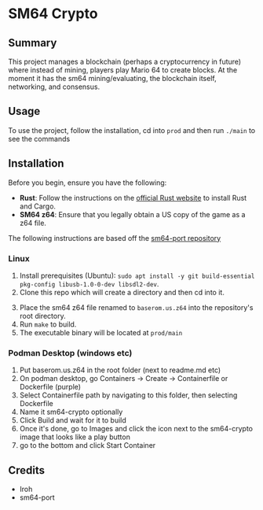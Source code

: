 

# SM64 Crypto

## Summary
<!-- Fill in a brief summary of your project here. Describe its purpose, features, and any other relevant information. -->
This project manages a blockchain (perhaps a cryptocurrency in future) where instead of mining, players play Mario 64 to create blocks. At the moment it has the sm64 mining/evaluating, the blockchain itself, networking, and consensus.

## Usage
To use the project, follow the installation, cd into `prod` and then run `./main` to see the commands


## Installation
Before you begin, ensure you have the following:

- **Rust**: Follow the instructions on the [official Rust website](https://www.rust-lang.org/tools/install) to install Rust and Cargo.
- **SM64 z64**: Ensure that you legally obtain a US copy of the game as a z64 file.

The following instructions are based off the [sm64-port repository](https://www.github.com/sm64-port/sm64-port)

### Linux

1. Install prerequisites (Ubuntu): `sudo apt install -y git build-essential pkg-config libusb-1.0-0-dev libsdl2-dev`.
2. Clone this repo which will create a directory and then cd into it.
<!-- 2. Clone the repo: `git clone https://github.com/sm64-port/sm64-port.git`, which will create a directory `sm64-port` and then **enter** it `cd sm64-port`. -->
3. Place the sm64 z64 file renamed to `baserom.us.z64` into the repository's root directory.
4. Run `make` to build.
5. The executable binary will be located at `prod/main`


### Podman Desktop (windows etc)
1. Put baserom.us.z64 in the root folder (next to readme.md etc)
2. On podman desktop, go Containers -> Create -> Containerfile or Dockerfile (purple)
3. Select Containerfile path by navigating to this folder, then selecting Dockerfile
4. Name it sm64-crypto optionally
5. Click Build and wait for it to build
6. Once it's done, go to Images and click the icon next to the sm64-crypto image that looks like a play button
7. go to the bottom and click Start Container

<!-- ### Windows

1. Install and update MSYS2, following all the directions listed on https://www.msys2.org/.
2. From the start menu, launch MSYS2 MinGW and install required packages depending on your machine (do **NOT** launch "MSYS2 MSYS"):
  * 64-bit: Launch "MSYS2 MinGW 64-bit" and install: `pacman -S git make python3 mingw-w64-x86_64-gcc`
  * 32-bit (will also work on 64-bit machines): Launch "MSYS2 MinGW 32-bit" and install: `pacman -S git make python3 mingw-w64-i686-gcc`
  * Do **NOT** by mistake install the package called simply `gcc`.
3. The MSYS2 terminal has a _current working directory_ that initially is `C:\msys64\home\<username>` (home directory). At the prompt, you will see the current working directory in yellow. `~` is an alias for the home directory. You can change the current working directory to `My Documents` by entering `cd /c/Users/<username>/Documents`.
4. Clone the repo: `git clone https://github.com/sm64-port/sm64-port.git`, which will create a directory `sm64-port` and then **enter** it `cd sm64-port`.
5. Place a *Super Mario 64* ROM called `baserom.<VERSION>.z64` into the repository's root directory for asset extraction, where `VERSION` can be `us`, `jp`, or `eu`.
6. Run `make` to build. Qualify the version through `make VERSION=<VERSION>`. Add `-j4` to improve build speed (hardware dependent based on the amount of CPU cores available).
7. The executable binary will be located at `build/<VERSION>_pc/sm64.<VERSION>.f3dex2e.exe` inside the repository. -->

## Credits
* Iroh
* sm64-port